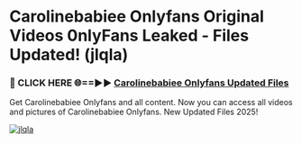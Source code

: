 # Carolinebabiee Onlyfans Original Videos 0nlyFans Leaked - Files Updated! (jlqla)

<h3>🔴 CLICK HERE 🌐==►► <a href="https://tinyurl.com/ehrbuxhb" rel="nofollow">Carolinebabiee Onlyfans Updated Files</a></h3>

Get Carolinebabiee Onlyfans and all content. Now you can access all videos and pictures of Carolinebabiee Onlyfans. New Updated Files 2025!

[![jlqla](https://i.imgur.com/lVYEuWS.gif)](https://tinyurl.com/ehrbuxhb)
